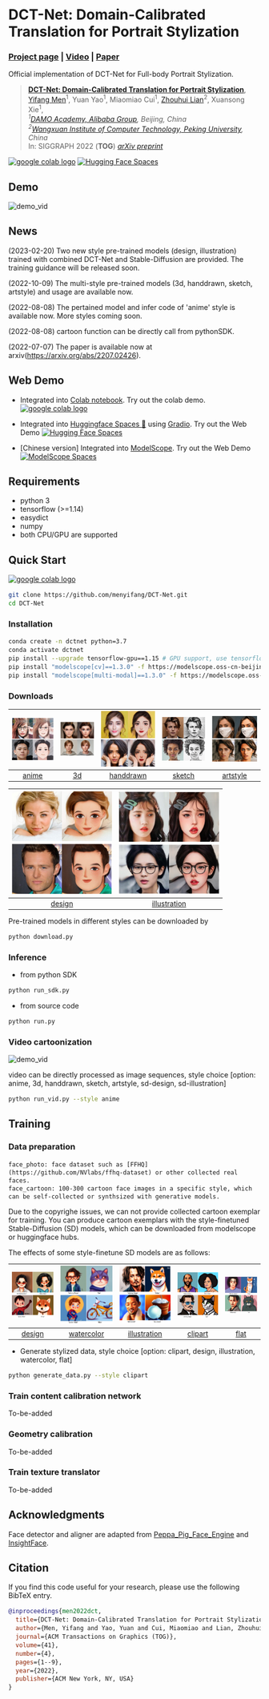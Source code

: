 # DCT-Net: Domain-Calibrated Translation for Portrait Stylization

### [Project page](https://menyifang.github.io/projects/DCTNet/DCTNet.html) |  [Video](https://www.youtube.com/watch?v=Y8BrfOjXYQM) | [Paper](https://arxiv.org/abs/2207.02426)

Official implementation of DCT-Net for Full-body Portrait Stylization.


> [**DCT-Net: Domain-Calibrated Translation for Portrait Stylization**](arxiv_url_coming_soon),             
> [Yifang Men](https://menyifang.github.io/)<sup>1</sup>, Yuan Yao<sup>1</sup>, Miaomiao Cui<sup>1</sup>, [Zhouhui Lian](https://www.icst.pku.edu.cn/zlian/)<sup>2</sup>, Xuansong Xie<sup>1</sup>,        
> _<sup>1</sup>[DAMO Academy, Alibaba Group](https://damo.alibaba.com), Beijing, China_  
> _<sup>2</sup>[Wangxuan Institute of Computer Technology, Peking University](https://www.icst.pku.edu.cn/), China_     
> In: SIGGRAPH 2022 (**TOG**) 
> *[arXiv preprint](https://arxiv.org/abs/2207.02426)* 

<a href="https://colab.research.google.com/github/menyifang/DCT-Net/blob/main/notebooks/inference.ipynb"><img src="https://colab.research.google.com/assets/colab-badge.svg" alt="google colab logo"></a> 
[![Hugging Face Spaces](https://img.shields.io/badge/%F0%9F%A4%97%20Hugging%20Face-Spaces-blue)](https://huggingface.co/spaces/SIGGRAPH2022/DCT-Net)


## Demo
![demo_vid](assets/demo.gif)


## News
(2023-02-20) Two new style pre-trained models (design, illustration) trained with combined DCT-Net and Stable-Diffusion are provided. The training guidance will be released soon.

(2022-10-09) The multi-style pre-trained models (3d, handdrawn, sketch, artstyle) and usage are available now. 

(2022-08-08) The pertained model and infer code of 'anime' style is available now. More styles coming soon.

(2022-08-08) cartoon function can be directly call from pythonSDK.

(2022-07-07) The paper is available now at arxiv(https://arxiv.org/abs/2207.02426).


## Web Demo
- Integrated into [Colab notebook](https://colab.research.google.com/github/menyifang/DCT-Net/blob/main/notebooks/inference.ipynb). Try out the colab demo.<a href="https://colab.research.google.com/github/menyifang/DCT-Net/blob/main/notebooks/inference.ipynb"><img src="https://colab.research.google.com/assets/colab-badge.svg" alt="google colab logo"></a> 

- Integrated into [Huggingface Spaces 🤗](https://huggingface.co/spaces) using [Gradio](https://github.com/gradio-app/gradio). Try out the Web Demo [![Hugging Face Spaces](https://img.shields.io/badge/%F0%9F%A4%97%20Hugging%20Face-Spaces-blue)](https://huggingface.co/spaces/SIGGRAPH2022/DCT-Net)

- [Chinese version] Integrated into [ModelScope](https://modelscope.cn/#/models). Try out the Web Demo [![ModelScope Spaces](
https://img.shields.io/badge/ModelScope-Spaces-blue)](https://modelscope.cn/#/models/damo/cv_unet_person-image-cartoon_compound-models/summary)

## Requirements
* python 3
* tensorflow (>=1.14)
* easydict
* numpy
* both CPU/GPU are supported


## Quick Start
<a href="https://colab.research.google.com/github/menyifang/DCT-Net/blob/main/notebooks/inference.ipynb"><img src="https://colab.research.google.com/assets/colab-badge.svg" alt="google colab logo"></a> 


```bash
git clone https://github.com/menyifang/DCT-Net.git
cd DCT-Net

```

### Installation
```bash
conda create -n dctnet python=3.7
conda activate dctnet
pip install --upgrade tensorflow-gpu==1.15 # GPU support, use tensorflow for CPU only
pip install "modelscope[cv]==1.3.0" -f https://modelscope.oss-cn-beijing.aliyuncs.com/releases/repo.html
pip install "modelscope[multi-modal]==1.3.0" -f https://modelscope.oss-cn-beijing.aliyuncs.com/releases/repo.html
```

### Downloads

| [<img src="assets/sim_anime.png" width="200px">](https://modelscope.cn/models/damo/cv_unet_person-image-cartoon_compound-models/summary) | [<img src="assets/sim_3d.png" width="200px">](https://modelscope.cn/models/damo/cv_unet_person-image-cartoon-3d_compound-models/summary) | [<img src="assets/sim_handdrawn.png" width="200px">](https://modelscope.cn/models/damo/cv_unet_person-image-cartoon-handdrawn_compound-models/summary)| [<img src="assets/sim_sketch.png" width="200px">](https://modelscope.cn/models/damo/cv_unet_person-image-cartoon-sketch_compound-models/summary)| [<img src="assets/sim_artstyle.png" width="200px">](https://modelscope.cn/models/damo/cv_unet_person-image-cartoon-artstyle_compound-models/summary)|
|:--:|:--:|:--:|:--:|:--:| 
| [anime](https://modelscope.cn/models/damo/cv_unet_person-image-cartoon_compound-models/summary) | [3d](https://modelscope.cn/models/damo/cv_unet_person-image-cartoon-3d_compound-models/summary) | [handdrawn](https://modelscope.cn/models/damo/cv_unet_person-image-cartoon-handdrawn_compound-models/summary) | [sketch](https://modelscope.cn/models/damo/cv_unet_person-image-cartoon-sketch_compound-models/summary) | [artstyle](https://modelscope.cn/models/damo/cv_unet_person-image-cartoon-artstyle_compound-models/summary) | 

| [<img src="assets/sim_design.png" width="200px">](https://modelscope.cn/models/damo/cv_unet_person-image-cartoon-sd-design_compound-models/summary) | [<img src="assets/sim_illu.png" width="200px">](https://modelscope.cn/models/damo/cv_unet_person-image-cartoon-sd-illustration_compound-models/summary) |
|:--:|:--:| 
| [design](https://modelscope.cn/models/damo/cv_unet_person-image-cartoon-sd-design_compound-models/summary) | [illustration](https://modelscope.cn/models/damo/cv_unet_person-image-cartoon-sd-illustration_compound-models/summary)

Pre-trained models in different styles can be downloaded by
```bash
python download.py
```

### Inference

- from python SDK
```bash
python run_sdk.py
```

- from source code
```bash
python run.py
```

### Video cartoonization

![demo_vid](assets/video.gif)

video can be directly processed as image sequences, style choice [option: anime, 3d, handdrawn, sketch, artstyle, sd-design, sd-illustration]

```bash
python run_vid.py --style anime
```


## Training

### Data preparation
```
face_photo: face dataset such as [FFHQ](https://github.com/NVlabs/ffhq-dataset) or other collected real faces.
face_cartoon: 100-300 cartoon face images in a specific style, which can be self-collected or synthsized with generative models.
```
Due to the copyrighe issues, we can not provide collected cartoon exemplar for training. You can produce cartoon exemplars with the style-finetuned Stable-Diffusion (SD) models, which can be downloaded from modelscope or huggingface hubs.

The effects of some style-finetune SD models are as follows:

| [<img src="assets/sim1.png" width="240px">](https://modelscope.cn/models/damo/cv_cartoon_stable_diffusion_design/summary) | [<img src="assets/sim2.png" width="240px">](https://modelscope.cn/models/damo/cv_cartoon_stable_diffusion_watercolor) | [<img src="assets/sim3.png" width="240px">](https://modelscope.cn/models/damo/cv_cartoon_stable_diffusion_illustration/summary)| [<img src="assets/sim4.png" width="240px">](https://modelscope.cn/models/damo/cv_cartoon_stable_diffusion_clipart/summary)| [<img src="assets/sim5.png" width="240px">](https://modelscope.cn/models/damo/cv_cartoon_stable_diffusion_flat/summary)|
|:--:|:--:|:--:|:--:|:--:| 
| [design](https://modelscope.cn/models/damo/cv_cartoon_stable_diffusion_design/summary) | [watercolor](https://modelscope.cn/models/damo/cv_cartoon_stable_diffusion_watercolor/summary) | [illustration](https://modelscope.cn/models/damo/cv_cartoon_stable_diffusion_illustration/summary) | [clipart](https://modelscope.cn/models/damo/cv_cartoon_stable_diffusion_clipart/summary) | [flat](https://modelscope.cn/models/damo/cv_cartoon_stable_diffusion_flat/summary) | 

- Generate stylized data, style choice [option: clipart, design, illustration, watercolor, flat]
```bash
python generate_data.py --style clipart
```


### Train content calibration network 
To-be-added

### Geometry calibration
To-be-added

### Train texture translator
To-be-added





## Acknowledgments

Face detector and aligner are adapted from [Peppa_Pig_Face_Engine](https://github.com/610265158/Peppa_Pig_Face_Engine
) and [InsightFace](https://github.com/TreB1eN/InsightFace_Pytorch).



## Citation

If you find this code useful for your research, please use the following BibTeX entry.

```bibtex
@inproceedings{men2022dct,
  title={DCT-Net: Domain-Calibrated Translation for Portrait Stylization},
  author={Men, Yifang and Yao, Yuan and Cui, Miaomiao and Lian, Zhouhui and Xie, Xuansong},
  journal={ACM Transactions on Graphics (TOG)},
  volume={41},
  number={4},
  pages={1--9},
  year={2022},
  publisher={ACM New York, NY, USA}
}
```







